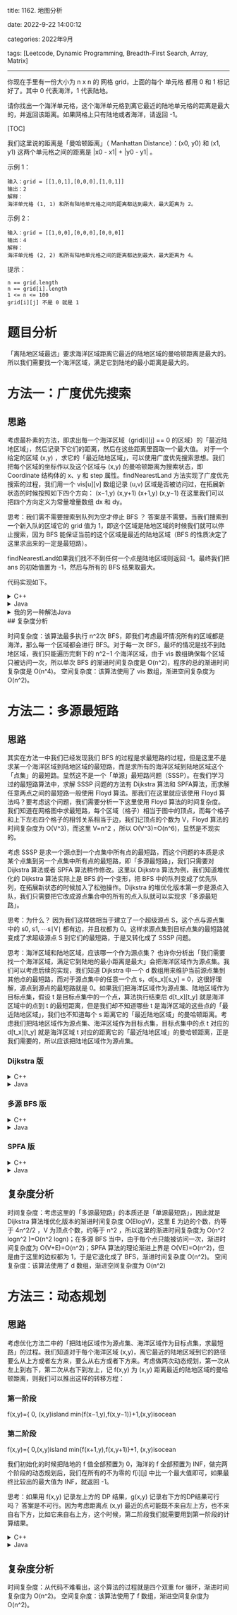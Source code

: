 
title: 1162. 地图分析

date: 2022-9-22 14:00:12

categories: 2022年9月

tags: [Leetcode, Dynamic Programming, Breadth-First Search, Array, Matrix]

---

你现在手里有一份大小为 n x n 的 网格 grid，上面的每个 单元格 都用 0 和 1 标记好了。其中 0 代表海洋，1 代表陆地。

请你找出一个海洋单元格，这个海洋单元格到离它最近的陆地单元格的距离是最大的，并返回该距离。如果网格上只有陆地或者海洋，请返回 -1。

<!-- more -->


[TOC]


我们这里说的距离是「曼哈顿距离」（ Manhattan Distance）：(x0, y0) 和 (x1, y1) 这两个单元格之间的距离是 |x0 - x1| + |y0 - y1| 。

示例 1：

    输入：grid = [[1,0,1],[0,0,0],[1,0,1]]
    输出：2
    解释： 
    海洋单元格 (1, 1) 和所有陆地单元格之间的距离都达到最大，最大距离为 2。

示例 2：

    输入：grid = [[1,0,0],[0,0,0],[0,0,0]]
    输出：4
    解释： 
    海洋单元格 (2, 2) 和所有陆地单元格之间的距离都达到最大，最大距离为 4。


提示：
    
    n == grid.length
    n == grid[i].length
    1 <= n <= 100
    grid[i][j] 不是 0 就是 1

# 题目分析

「离陆地区域最远」要求海洋区域距离它最近的陆地区域的曼哈顿距离是最大的。所以我们需要找一个海洋区域，满足它到陆地的最小距离是最大的。

# 方法一：广度优先搜索

## 思路

考虑最朴素的方法，即求出每一个海洋区域（grid[i][j] == 0 的区域）的「最近陆地区域」，然后记录下它们的距离，然后在这些距离里面取一个最大值。
对于一个给定的区域 (x,y) ，求它的「最近陆地区域」，可以使用广度优先搜索思想。我们把每个区域的坐标作以及这个区域与 (x,y) 的曼哈顿距离为搜索状态，即 Coordinate 结构体的 x、y 和 step 属性。findNearestLand 方法实现了广度优先搜索的过程，我们用一个 vis[u][v] 数组记录 (u,v) 区域是否被访问过，在拓展新状态的时候按照如下四个方向：
(x−1,y)
(x,y+1)
(x+1,y)
(x,y−1)
在这里我们可以把四个方向定义为常量增量数组 dx 和 dy。

思考：我们需不需要搜索到队列为空才停止 BFS ？ 答案是不需要。当我们搜索到一个新入队的区域它的 grid 值为 1，即这个区域是陆地区域的时候我们就可以停止搜索，因为 BFS 能保证当前的这个区域是最近的陆地区域（BFS 的性质决定了这里求出来的一定是最短路）。

findNearestLand如果我们找不不到任何一个点是陆地区域则返回 -1。最终我们把 ans 的初始值置为 -1，然后与所有的 BFS 结果取最大。

代码实现如下。


<details>
    <summary>C++</summary>
    
```
class Solution {
public:
    static constexpr int dx[4] = {-1, 0, 1, 0}, dy[4] = {0, 1, 0, -1};
    static constexpr int MAX_N = 100 + 5;

    struct Coordinate {
        int x, y, step;
    };

    int n, m;
    vector<vector<int>> a;

    bool vis[MAX_N][MAX_N];

    int findNearestLand(int x, int y) {
        memset(vis, 0, sizeof vis);
        queue <Coordinate> q;
        q.push({x, y, 0});
        vis[x][y] = 1;
        while (!q.empty()) {
            auto f = q.front(); q.pop();
            for (int i = 0; i < 4; ++i) {
                int nx = f.x + dx[i], ny = f.y + dy[i];
                if (!(nx >= 0 && nx <= n - 1 && ny >= 0 && ny <= m - 1)) {
                    continue;
                }
                if (!vis[nx][ny]) {
                    q.push({nx, ny, f.step + 1});
                    vis[nx][ny] = 1;
                    if (a[nx][ny]) {
                        return f.step + 1;
                    }
                }
            }
        }
        return -1;
    }
    
    int maxDistance(vector<vector<int>>& grid) {
        this->n = grid.size();
        this->m = grid.at(0).size();
        a = grid;
        int ans = -1;
        for (int i = 0; i < n; ++i) {
            for (int j = 0; j < m; ++j) {
                if (!a[i][j]) {
                    ans = max(ans, findNearestLand(i, j));
                }
            }
        }
        return ans;
    }
};

```
</details>
<details>
    <summary>Java</summary>
    
```
class Solution {
    static int[] dx = {-1, 0, 1, 0};
    static int[] dy = {0, 1, 0, -1};
    int n;
    int[][] grid;

    public int maxDistance(int[][] grid) {
        this.n = grid.length;
        this.grid = grid;
        int ans = -1;
        for (int i = 0; i < n; ++i) {
            for (int j = 0; j < n; ++j) {
                if (grid[i][j] == 0) {
                    ans = Math.max(ans, findNearestLand(i, j));
                }
            }
        }
        return ans;
    }

    public int findNearestLand(int x, int y) {
        boolean[][] vis = new boolean[n][n];
        Queue<int[]> queue = new LinkedList<int[]>();
        queue.offer(new int[]{x, y, 0});
        vis[x][y] = true;
        while (!queue.isEmpty()) {
            int[] f = queue.poll();
            for (int i = 0; i < 4; ++i) {
                int nx = f[0] + dx[i], ny = f[1] + dy[i];
                if (!(nx >= 0 && nx < n && ny >= 0 && ny < n)) {
                    continue;
                }
                if (!vis[nx][ny]) {
                    queue.offer(new int[]{nx, ny, f[2] + 1});
                    vis[nx][ny] = true;
                    if (grid[nx][ny] == 1) {
                        return f[2] + 1;
                    }
                }
            }
        }
        return -1;
    }
}

```
</details>

<details>
    <summary>我的另一种解法Java</summary>
    
```
class Solution {
    public int maxDistance(int[][] grid) {
        int n = grid.length;
        int max = -1;
        for (int i = 0; i < n; i++) {
            for (int j = 0; j < n; j++) {
                if (grid[i][j] == 0) {
                    max = Math.max(findNearestLand(i, j,grid), max);
                }
            }
        }
        return max;
    }
    public int findNearestLand(int x, int y, int[][] grid) {
        int n = grid.length;
        int[][] vis=new int[n][n];
        int[][] dirs = {{0, 1}, {0, -1}, {1, 0}, {-1, 0}};
        int dis = 0;
        Queue<int[]> queue = new ArrayDeque<>();
        queue.offer(new int[]{x, y});
        while (!queue.isEmpty()) {
            int size = queue.size();
            vis[x][y] = 2;
            for (int i = 0; i < size; i++) {
                int[] index = queue.poll();
                int prevX = index[0];
                int prevY = index[1];
                for (int j = 0; j < 4; j++) {
                    int nx = prevX + dirs[j][0];
                    int ny = prevY + dirs[j][1];
                    if (nx >= 0 && nx < n && ny >= 0 && ny < n && vis[nx][ny] != 2) {
                        if (grid[nx][ny] == 1) {
                            dis++;
                            return dis;
                        } else {
                            vis[nx][ny] = 2;
                            queue.offer(new int[]{nx, ny});
                        }
                    }
                }
            }
            dis++;
        }
        return -1;
    }
}

```
</details>
## 复杂度分析

时间复杂度：该算法最多执行 n^2次 BFS，即我们考虑最坏情况所有的区域都是海洋，那么每一个区域都会进行 BFS。对于每一次 BFS，最坏的情况是找不到陆地区域，我们只能遍历完剩下的 n^2−1 个海洋区域，由于 vis 数组确保每个区域只被访问一次，所以单次 BFS 的渐进时间复杂度是 O(n^2)，程序的总的渐进时间复杂度是 O(n^4)。
空间复杂度：该算法使用了 vis 数组，渐进空间复杂度为 O(n^2)。

# 方法二：多源最短路
## 思路

其实在方法一中我们已经发现我们 BFS 的过程是求最短路的过程，但是这里不是求某一个海洋区域到陆地区域的最短路，而是求所有的海洋区域到陆地区域这个「点集」的最短路。显然这不是一个「单源」最短路问题（SSSP）。在我们学习过的最短路算法中，求解 SSSP 问题的方法有 Dijkstra 算法和 SPFA算法，而求解任意两点之间的最短路一般使用 Floyd 算法。那我们在这里就应该使用 Floyd 算法吗？要考虑这个问题，我们需要分析一下这里使用 Floyd 算法的时间复杂度。我们知道在网格图中求最短路，每个区域（格子）相当于图中的顶点，而每个格子和上下左右四个格子的相邻关系相当于边，我们记顶点的个数为 V，Floyd 算法的时间复杂度为 O(V^3)，而这里 V=n^2 ，所以 
O(V^3)=O(n^6)，显然是不现实的。

考虑 SSSP 是求一个源点到一个点集中所有点的最短路，而这个问题的本质是求某个点集到另一个点集中所有点的最短路，即「多源最短路」，我们只需要对 Dijkstra 算法或者 SPFA 算法稍作修改。这里以 Dijkstra 算法为例，我们知道堆优化的 Dijkstra 算法实际上是 BFS 的一个变形，把 BFS 中的队列变成了优先队列，在拓展新状态的时候加入了松弛操作。Dijkstra 的堆优化版本第一步是源点入队，我们只需要把它改成源点集合中的所有的点入队就可以实现求「多源最短路」。

思考：为什么？ 因为我们这样做相当于建立了一个超级源点 S，这个点与源点集中的 
s0, s1,  ⋯s∣V∣
都有边，并且权都为 0。这样求源点集到目标点集的最短路就变成了求超级源点 S 到它们的最短路，于是又转化成了 SSSP 问题。

思考：海洋区域和陆地区域，应该哪一个作为源点集？ 也许你分析出「我们需要找一个海洋区域，满足它到陆地的最小距离是最大」会把海洋区域作为源点集。我们可以考虑后续的实现，我们知道 Dijkstra 中一个 d 数组用来维护当前源点集到其他点的最短路，而对于源点集中的任意一个点 s，d[s_x][s_y] = 0，这很好理解，源点到源点的最短路就是 0。如果我们把海洋区域作为源点集、陆地区域作为目标点集，假设 t 是目标点集中的一个点，算法执行结束后 d[t_x][t_y] 就是海洋区域中的点到 t 的最短距离，但是我们却不知道哪些 t 是海洋区域的这些点的「最近陆地区域」，我们也不知道每个 s 距离它的「最近陆地区域」的曼哈顿距离。考虑我们把陆地区域作为源点集、海洋区域作为目标点集，目标点集中的点 t 对应的 d[t_x][t_y] 就是海洋区域 t 对应的距离它的「最近陆地区域」的曼哈顿距离，正是我们需要的，所以应该把陆地区域作为源点集。

### Dijkstra 版
<details>
    <summary>C++</summary>
    
```

class Solution {
public:
    static constexpr int MAX_N = 100 + 5;
    static constexpr int INF = int(1E6);
    static constexpr int dx[4] = {-1, 0, 1, 0}, dy[4] = {0, 1, 0, -1};

    int n;
    int d[MAX_N][MAX_N];

    struct Status {
        int v, x, y;
        bool operator < (const Status &rhs) const {
            return v > rhs.v;
        }
    };

    priority_queue <Status> q;

    int maxDistance(vector<vector<int>>& grid) {
        this->n = grid.size();
        auto &a = grid;

        for (int i = 0; i < n; ++i) {
            for (int j = 0; j < n; ++j) {
                d[i][j] = INF;
            }
        }

        for (int i = 0; i < n; ++i) {
            for (int j = 0; j < n; ++j) {
                if (a[i][j]) {
                    d[i][j] = 0;
                    q.push({0, i, j});
                }
            }
        }

        while (!q.empty()) {
            auto f = q.top(); q.pop();
            for (int i = 0; i < 4; ++i) {
                int nx = f.x + dx[i], ny = f.y + dy[i];
                if (!(nx >= 0 && nx <= n - 1 && ny >= 0 && ny <= n - 1)) {
                    continue;
                }
                if (f.v + 1 < d[nx][ny]) {
                    d[nx][ny] = f.v + 1;
                    q.push({d[nx][ny], nx, ny});
                }
            }
        }

        int ans = -1;
        for (int i = 0; i < n; ++i) {
            for (int j = 0; j < n; ++j) {
                if (!a[i][j]) {
                    ans = max(ans, d[i][j]);
                }
            }
        }

        return (ans == INF) ? -1 : ans;
    }
};
```
</details>
<details>
    <summary>Java</summary>
    
```

class Solution {
    public int maxDistance(int[][] grid) {
        final int INF = 1000000;
        int[] dx = {-1, 0, 1, 0};
        int[] dy = {0, 1, 0, -1};
        int n = grid.length;
        int[][] d = new int[n][n];
        PriorityQueue<int[]> queue = new PriorityQueue<int[]>(new Comparator<int[]>() {
            public int compare(int[] status1, int[] status2) {
                return status1[0] - status2[0];
            }
        });

        for (int i = 0; i < n; ++i) {
            for (int j = 0; j < n; ++j) {
                d[i][j] = INF;
            }
        }

        for (int i = 0; i < n; ++i) {
            for (int j = 0; j < n; ++j) {
                if (grid[i][j] == 1) {
                    d[i][j] = 0;
                    queue.offer(new int[]{0, i, j});
                }
            }
        }

        while (!queue.isEmpty()) {
            int[] f = queue.poll();
            for (int i = 0; i < 4; ++i) {
                int nx = f[1] + dx[i], ny = f[2] + dy[i];
                if (!(nx >= 0 && nx < n && ny >= 0 && ny < n)) {
                    continue;
                }
                if (f[0] + 1 < d[nx][ny]) {
                    d[nx][ny] = f[0] + 1;
                    queue.offer(new int[]{d[nx][ny], nx, ny});
                }
            }
        }

        int ans = -1;
        for (int i = 0; i < n; ++i) {
            for (int j = 0; j < n; ++j) {
                if (grid[i][j] == 0) {
                    ans = Math.max(ans, d[i][j]);
                }
            }
        }

        return ans == INF ? -1 : ans;
    }
}

```
</details>

### 多源 BFS 版

<details>
    <summary>C++</summary>
    
```

class Solution {
public:
    static constexpr int MAX_N = 100 + 5;
    static constexpr int INF = int(1E6);
    static constexpr int dx[4] = {-1, 0, 1, 0}, dy[4] = {0, 1, 0, -1};

    int n;
    int d[MAX_N][MAX_N];

    struct Coordinate {
        int x, y;
    };

    queue <Coordinate> q;

    int maxDistance(vector<vector<int>>& grid) {
        this->n = grid.size();
        auto &a = grid;

        for (int i = 0; i < n; ++i) {
            for (int j = 0; j < n; ++j) {
                d[i][j] = INF;
            }
        }

        for (int i = 0; i < n; ++i) {
            for (int j = 0; j < n; ++j) {
                if (a[i][j]) {
                    d[i][j] = 0;
                    q.push({i, j});
                }
            }
        }

        while (!q.empty()) {
            auto f = q.front(); q.pop();
            for (int i = 0; i < 4; ++i) {
                int nx = f.x + dx[i], ny = f.y + dy[i];
                if (!(nx >= 0 && nx <= n - 1 && ny >= 0 && ny <= n - 1)) continue;
                if (d[nx][ny] > d[f.x][f.y] + 1) {
                    d[nx][ny] = d[f.x][f.y] + 1;
                    q.push({nx, ny});
                }
            }
        }

        int ans = -1;
        for (int i = 0; i < n; ++i) {
            for (int j = 0; j < n; ++j) {
                if (!a[i][j]) {
                    ans = max(ans, d[i][j]);
                }
            }
        }

        return (ans == INF) ? -1 : ans;
    }
};

```
</details>
<details>
    <summary>Java</summary>
    
```
class Solution {
    public int maxDistance(int[][] grid) {
        final int INF = 1000000;
        int[] dx = {-1, 0, 1, 0};
        int[] dy = {0, 1, 0, -1};
        int n = grid.length;
        int[][] d = new int[n][n];
        Queue<int[]> queue = new LinkedList<int[]>();

        for (int i = 0; i < n; ++i) {
            for (int j = 0; j < n; ++j) {
                d[i][j] = INF;
            }
        }

        for (int i = 0; i < n; ++i) {
            for (int j = 0; j < n; ++j) {
                if (grid[i][j] == 1) {
                    d[i][j] = 0;
                    queue.offer(new int[]{i, j});
                }
            }
        }

        while (!queue.isEmpty()) {
            int[] f = queue.poll();
            for (int i = 0; i < 4; ++i) {
                int nx = f[0] + dx[i], ny = f[1] + dy[i];
                if (!(nx >= 0 && nx < n && ny >= 0 && ny < n)) {
                    continue;
                }
                if (d[nx][ny] > d[f[0]][f[1]] + 1) {
                    d[nx][ny] = d[f[0]][f[1]] + 1;
                    queue.offer(new int[]{nx, ny});
                }
            }
        }

        int ans = -1;
        for (int i = 0; i < n; ++i) {
            for (int j = 0; j < n; ++j) {
                if (grid[i][j] == 0) {
                    ans = Math.max(ans, d[i][j]);
                }
            }
        }

        return ans == INF ? -1 : ans;
    }
}


```
</details>

### SPFA 版
<details>
    <summary>C++</summary>
    
```

class Solution {
public:
    static constexpr int MAX_N = 100 + 5;
    static constexpr int INF = int(1E6);
    static constexpr int dx[4] = {-1, 0, 1, 0}, dy[4] = {0, 1, 0, -1};

    int n;
    int d[MAX_N][MAX_N];

    struct Coordinate {
        int x, y;
    };

    queue <Coordinate> q;
    bool inq[MAX_N][MAX_N];

    int maxDistance(vector<vector<int>>& grid) {
        this->n = grid.size();
        auto &a = grid;

        for (int i = 0; i < n; ++i) {
            for (int j = 0; j < n; ++j) {
                d[i][j] = INF;
            }
        }

        for (int i = 0; i < n; ++i) {
            for (int j = 0; j < n; ++j) {
                if (a[i][j]) {
                    d[i][j] = 0;
                    q.push({i, j});
                    inq[i][j] = 1;
                }
            }
        }

        while (!q.empty()) {
            auto f = q.front(); q.pop(); inq[f.x][f.y] = 0;
            for (int i = 0; i < 4; ++i) {
                int nx = f.x + dx[i], ny = f.y + dy[i];
                if (!(nx >= 0 && nx <= n - 1 && ny >= 0 && ny <= n - 1)) {
                    continue;
                }
                if (d[nx][ny] > d[f.x][f.y] + 1) {
                    d[nx][ny] = d[f.x][f.y] + 1;
                    if (!inq[nx][ny]) {
                        q.push({nx, ny});
                        inq[nx][ny] = 1;
                    }
                }
            }
        }

        int ans = -1;
        for (int i = 0; i < n; ++i) {
            for (int j = 0; j < n; ++j) {
                if (!a[i][j]) {
                    ans = max(ans, d[i][j]);
                }
            }
        }

        return (ans == INF) ? -1 : ans;
    }
};
```
</details>
<details>
    <summary>Java</summary>
    
```
class Solution {
    public int maxDistance(int[][] grid) {
        final int INF = 1000000;
        int[] dx = {-1, 0, 1, 0};
        int[] dy = {0, 1, 0, -1};
        int n = grid.length;
        int[][] d = new int[n][n];
        Queue<int[]> queue = new LinkedList<int[]>();
        boolean[][] inq = new boolean[n][n];

        for (int i = 0; i < n; ++i) {
            for (int j = 0; j < n; ++j) {
                d[i][j] = INF;
            }
        }

        for (int i = 0; i < n; ++i) {
            for (int j = 0; j < n; ++j) {
                if (grid[i][j] == 1) {
                    d[i][j] = 0;
                    queue.offer(new int[]{i, j});
                    inq[i][j] = true;
                }
            }
        }

        while (!queue.isEmpty()) {
            int[] f = queue.poll();
            inq[f[0]][f[1]] = false;
            for (int i = 0; i < 4; ++i) {
                int nx = f[0] + dx[i], ny = f[1] + dy[i];
                if (!(nx >= 0 && nx < n && ny >= 0 && ny < n)) {
                    continue;
                }
                if (d[nx][ny] > d[f[0]][f[1]] + 1) {
                    d[nx][ny] = d[f[0]][f[1]] + 1;
                    if (!inq[nx][ny]) {
                        queue.offer(new int[]{nx, ny});
                        inq[nx][ny] = true;
                    }
                }
            }
        }

        int ans = -1;
        for (int i = 0; i < n; ++i) {
            for (int j = 0; j < n; ++j) {
                if (grid[i][j] == 0) {
                    ans = Math.max(ans, d[i][j]);
                }
            }
        }

        return ans == INF ? -1 : ans;
    }
}

```
</details>

## 复杂度分析

时间复杂度：考虑这里的「多源最短路」的本质还是「单源最短路」，因此就是 Dijkstra 算法堆优化版本的渐进时间复杂度 O(ElogV)，这里 E 为边的个数，约等于 
4n^2/2 ，V 为顶点个数，约等于 n^2 ，所以这里的渐进时间复杂度为 
O(n^2 logn^2 )=O(n^2 logn)；在多源 BFS 当中，由于每个点只能被访问一次，渐进时间复杂度为 
O(V+E)=O(n^2)；SPFA 算法的理论渐进上界是 O(VE)=O(n^2)，但是由于这里的边权都为 1，于是它退化成了 BFS，渐进时间复杂度 O(n^2)。
空间复杂度：该算法使用了 d 数组，渐进空间复杂度为 O(n^2)
# 方法三：动态规划

## 思路

考虑优化方法二中的「把陆地区域作为源点集、海洋区域作为目标点集，求最短路」的过程。我们知道对于每个海洋区域 (x,y)，离它最近的陆地区域到它的路径要么从上方或者左方来，要么从右方或者下方来。考虑做两次动态规划，第一次从左上到右下，第二次从右下到左上，记 f(x,y) 为 (x,y) 距离最近的陆地区域的曼哈顿距离，则我们可以推出这样的转移方程：

### 第一阶段

f(x,y)={ 0, (x,y)island
        min{f(x−1,y),f(x,y−1)}+1,(x,y)isocean
	
### 第二阶段

f(x,y)={ 0,(x,y)island
        min{f(x+1,y),f(x,y+1)}+1, (x,y)isocean


我们初始化的时候把陆地的 f 值全部预置为 0，海洋的 f 全部预置为 INF，做完两个阶段的动态规划后，我们在所有的不为零的 f[i][j] 中比一个最大值即可，如果最终比较出的最大值为 INF，就返回 -1。

思考：如果用 f(x,y) 记录左上方的 DP 结果，g(x,y) 记录右下方的DP结果可行吗？ 答案是不可行。因为考虑距离点 (x,y) 最近的点可能既不来自左上方，也不来自右下方，比如它来自右上方，这个时候，第二阶段我们就需要用到第一阶段的计算结果。



<details>
    <summary>C++</summary>
    
```

class Solution {
public:
    static constexpr int MAX_N = 100 + 5;
    static constexpr int INF = int(1E6);
    
    int f[MAX_N][MAX_N];
    int n;

    int maxDistance(vector<vector<int>>& grid) {
        this->n = grid.size();
        vector<vector<int>>& a = grid;

        for (int i = 0; i < n; ++i) {
            for (int j = 0; j < n; ++j) {
                f[i][j] = (a[i][j] ? 0 : INF);
            }
        }

        for (int i = 0; i < n; ++i) {
            for (int j = 0; j < n; ++j) {
                if (a[i][j]) {
                    continue;
                }
                if (i - 1 >= 0) {
                    f[i][j] = min(f[i][j], f[i - 1][j] + 1);
                }
                if (j - 1 >= 0) {
                    f[i][j] = min(f[i][j], f[i][j - 1] + 1);
                }
            }
        }

        for (int i = n - 1; i >= 0; --i) {
            for (int j = n - 1; j >= 0; --j) {
                if (a[i][j]) {
                    continue;
                }
                if (i + 1 < n) {
                    f[i][j] = min(f[i][j], f[i + 1][j] + 1);
                }
                if (j + 1 < n) {
                    f[i][j] = min(f[i][j], f[i][j + 1] + 1);
                }
            }
        }

        int ans = -1;
        for (int i = 0; i < n; ++i) {
            for (int j = 0; j < n; ++j) {
                if (!a[i][j]) {
                    ans = max(ans, f[i][j]);
                }
            }
        }

        if (ans == INF) {
            return -1;
        } else {
            return ans;
        }
    }
};
```
</details>
<details>
    <summary>Java</summary>
    
```

class Solution {
    public int maxDistance(int[][] grid) {
        final int INF = 1000000;
        int n = grid.length;
        int[][] f = new int[n][n];
        for (int i = 0; i < n; ++i) {
            for (int j = 0; j < n; ++j) {
                f[i][j] = grid[i][j] == 1 ? 0 : INF;
            }
        }

        for (int i = 0; i < n; ++i) {
            for (int j = 0; j < n; ++j) {
                if (grid[i][j] == 1) {
                    continue;
                }
                if (i - 1 >= 0) {
                    f[i][j] = Math.min(f[i][j], f[i - 1][j] + 1);
                }
                if (j - 1 >= 0) {
                    f[i][j] = Math.min(f[i][j], f[i][j - 1] + 1);
                }
            }
        }

        for (int i = n - 1; i >= 0; --i) {
            for (int j = n - 1; j >= 0; --j) {
                if (grid[i][j] == 1) {
                    continue;
                }
                if (i + 1 < n) {
                    f[i][j] = Math.min(f[i][j], f[i + 1][j] + 1);
                }
                if (j + 1 < n) {
                    f[i][j] = Math.min(f[i][j], f[i][j + 1] + 1);
                }
            }
        }

        int ans = -1;
        for (int i = 0; i < n; ++i) {
            for (int j = 0; j < n; ++j) {
                if (grid[i][j] == 0) {
                    ans = Math.max(ans, f[i][j]);
                }
            }
        }

        if (ans == INF) {
            return -1;
        } else {
            return ans;
        }
    }
}
```
</details>


## 复杂度分析

时间复杂度：从代码不难看出，这个算法的过程就是四个双重 for 循环，渐进时间复杂度为 O(n^2)。
空间复杂度：该算法使用了 f 数组，渐进空间复杂度为 O(n^2)。

[^1]:https://leetcode.cn/problems/as-far-from-land-as-possible/solution/di-tu-fen-xi-by-leetcode-solution/